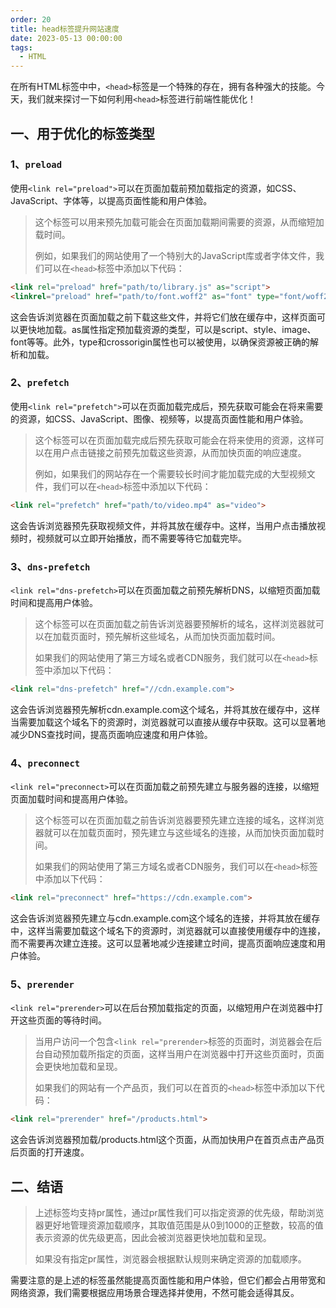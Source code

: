 ```yaml
---
order: 20
title: head标签提升网站速度
date: 2023-05-13 00:00:00
tags: 
  - HTML
---
```

在所有HTML标签中中，`<head>`标签是一个特殊的存在，拥有各种强大的技能。今天，我们就来探讨一下如何利用`<head>`标签进行前端性能优化！

## 一、用于优化的标签类型

### 1、`preload`

使用`<link rel="preload">`可以在页面加载前预加载指定的资源，如CSS、JavaScript、字体等，以提高页面性能和用户体验。

> 这个标签可以用来预先加载可能会在页面加载期间需要的资源，从而缩短加载时间。
>
> 例如，如果我们的网站使用了一个特别大的JavaScript库或者字体文件，我们可以在`<head>`标签中添加以下代码：

```html
<link rel="preload" href="path/to/library.js" as="script">
<linkrel="preload" href="path/to/font.woff2" as="font" type="font/woff2" crossorigin>
```

这会告诉浏览器在页面加载之前下载这些文件，并将它们放在缓存中，这样页面可以更快地加载。as属性指定预加载资源的类型，可以是script、style、image、font等等。此外，type和crossorigin属性也可以被使用，以确保资源被正确的解析和加载。

### 2、`prefetch`

使用`<link rel="prefetch">`可以在页面加载完成后，预先获取可能会在将来需要的资源，如CSS、JavaScript、图像、视频等，以提高页面性能和用户体验。

> 这个标签可以在页面加载完成后预先获取可能会在将来使用的资源，这样可以在用户点击链接之前预先加载这些资源，从而加快页面的响应速度。
>
> 例如，如果我们的网站存在一个需要较长时间才能加载完成的大型视频文件，我们可以在`<head>`标签中添加以下代码：

```html
<link rel="prefetch" href="path/to/video.mp4" as="video">
```

这会告诉浏览器预先获取视频文件，并将其放在缓存中。这样，当用户点击播放视频时，视频就可以立即开始播放，而不需要等待它加载完毕。

### 3、`dns-prefetch`

`<link rel="dns-prefetch>`可以在页面加载之前预先解析DNS，以缩短页面加载时间和提高用户体验。

> 这个标签可以在页面加载之前告诉浏览器要预解析的域名，这样浏览器就可以在加载页面时，预先解析这些域名，从而加快页面加载时间。
>
> 如果我们的网站使用了第三方域名或者CDN服务，我们就可以在`<head>`标签中添加以下代码：

```html
<link rel="dns-prefetch" href="//cdn.example.com">
```

这会告诉浏览器预先解析cdn.example.com这个域名，并将其放在缓存中，这样当需要加载这个域名下的资源时，浏览器就可以直接从缓存中获取。这可以显著地减少DNS查找时间，提高页面响应速度和用户体验。

### 4、`preconnect`

`<link rel="preconnect>`可以在页面加载之前预先建立与服务器的连接，以缩短页面加载时间和提高用户体验。

> 这个标签可以在页面加载之前告诉浏览器要预先建立连接的域名，这样浏览器就可以在加载页面时，预先建立与这些域名的连接，从而加快页面加载时间。
>
> 如果我们的网站使用了第三方域名或者CDN服务，我们可以在`<head>`标签中添加以下代码：

```html
<link rel="preconnect" href="https://cdn.example.com">
```

这会告诉浏览器预先建立与cdn.example.com这个域名的连接，并将其放在缓存中，这样当需要加载这个域名下的资源时，浏览器就可以直接使用缓存中的连接，而不需要再次建立连接。这可以显著地减少连接建立时间，提高页面响应速度和用户体验。

### 5、`prerender`

`<link rel="prerender>`可以在后台预加载指定的页面，以缩短用户在浏览器中打开这些页面的等待时间。

> 当用户访问一个包含`<link rel="prerender>`标签的页面时，浏览器会在后台自动预加载所指定的页面，这样当用户在浏览器中打开这些页面时，页面会更快地加载和呈现。
>
> 如果我们的网站有一个产品页，我们可以在首页的`<head>`标签中添加以下代码：

```html
<link rel="prerender" href="/products.html">
```

这会告诉浏览器预加载/products.html这个页面，从而加快用户在首页点击产品页后页面的打开速度。

## 二、结语

> 上述标签均支持pr属性，通过pr属性我们可以指定资源的优先级，帮助浏览器更好地管理资源加载顺序，其取值范围是从0到1000的正整数，较高的值表示资源的优先级更高，因此会被浏览器更快地加载和呈现。
>
> 如果没有指定pr属性，浏览器会根据默认规则来确定资源的加载顺序。

需要注意的是上述的标签虽然能提高页面性能和用户体验，但它们都会占用带宽和网络资源，我们需要根据应用场景合理选择并使用，不然可能会适得其反。
